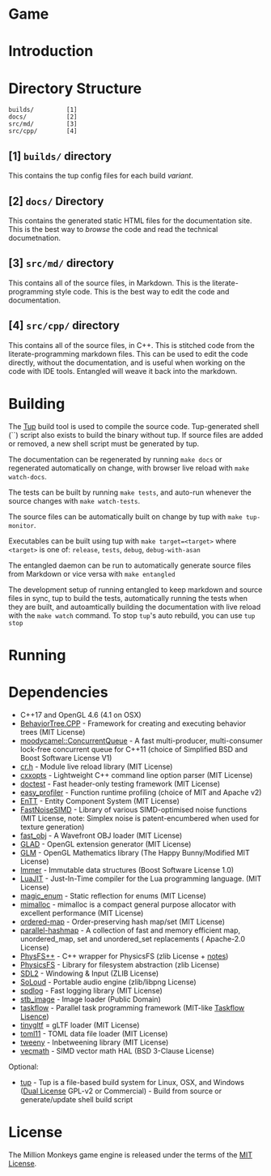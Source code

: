 # Game

# Introduction

# Directory Structure

```
builds/         [1]
docs/           [2]
src/md/         [3]
src/cpp/        [4]
```

## [1] `builds/` directory

This contains the tup config files for each build *variant*.

## [2] `docs/` Directory

This contains the generated static HTML files for the documentation site. This is the best way to *browse* the code and read the technical documetnation.


## [3] `src/md/` directory

This contains all of the source files, in Markdown. This is the literate-programming style code. This is the best way to edit the code and documentation.

## [4] `src/cpp/` directory

This contains all of the source files, in C++. This is stitched code from the literate-programming markdown files. This can be used to edit the code directly, without the documentation, and is useful when working on the code with IDE tools. Entangled will weave it back into the markdown.

# Building

The [Tup](http://gittup.org/tup/) build tool is used to compile the source code. Tup-generated shell (``) script also exists to build the binary without tup. If source files are added or removed, a new shell script must be generated by tup.

The documentation can be regenerated by running `make docs` or regenerated automatically on change, with browser live reload with `make watch-docs`.

The tests can be built by running `make tests`, and auto-run whenever the source changes with `make watch-tests`.

The source files can be automatically built on change by tup with `make tup-monitor`.

Executables can be built using tup with `make target=<target>` where `<target>` is one of: `release`, `tests`, `debug`, `debug-with-asan`

The entangled daemon can be run to automatically generate source files from Markdown or vice versa with `make entangled`

The development setup of running entangled to keep markdown and source files in sync, tup to build the tests, automatically running the tests when they are built, and autoamtically building the documentation with live reload with the `make watch` command. To stop `tup`'s auto rebuild, you can use `tup stop`

# Running

# Dependencies

* C++17 and OpenGL 4.6 (4.1 on OSX)
* [BehaviorTree.CPP](https://github.com/BehaviorTree/BehaviorTree.CPP) - Framework for creating and executing behavior trees (MIT License)
* [moodycamel::ConcurrentQueue](https://github.com/cameron314/concurrentqueue) - A fast multi-producer, multi-consumer lock-free concurrent queue for C++11 (choice of Simplified BSD and Boost Software License V1)
* [cr.h](https://github.com/fungos/cr) - Module live reload library (MIT License)
* [cxxopts](https://github.com/jarro2783/cxxopts) - Lightweight C++ command line option parser (MIT License)
* [doctest](https://github.com/doctest/doctest) - Fast header-only testing framework (MIT License)
* [easy_profiler](https://github.com/yse/easy_profiler) - Function runtime profiling (choice of MIT and Apache v2)
* [EnTT](https://github.com/skypjack/entt) - Entity Component System (MIT License)
* [FastNoiseSIMD](https://github.com/Auburns/FastNoiseSIMD) - Library of various SIMD-optimised noise functions (MIT License, note: Simplex noise is patent-encumbered when used for texture generation)
* [fast_obj](https://github.com/thisistherk/fast_obj) - A Wavefront OBJ loader (MIT License)
* [GLAD](https://github.com/Dav1dde/glad) - OpenGL extension generator (MIT License)
* [GLM](https://glm.g-truc.net/0.9.8/index.html) - OpenGL Mathematics library (The Happy Bunny/Modified MIT License)
* [Immer](https://github.com/arximboldi/immer) - Immutable data structures (Boost Software License 1.0)
* [LuaJIT](https://github.com/LuaJIT/LuaJIT) - Just-In-Time compiler for the Lua programming language. (MIT License)
* [magic_enum](https://github.com/Neargye/magic_enum) - Static reflection for enums (MIT License)
* [mimalloc](https://github.com/microsoft/mimalloc) - mimalloc is a compact general purpose allocator with excellent performance (MIT License)
* [ordered-map](https://github.com/Tessil/ordered-map) - Order-preserving hash map/set (MIT License)
* [parallel-hashmap](https://github.com/greg7mdp/parallel-hashmap) - A collection of fast and memory efficient map, unordered_map, set and unordered_set replacements ( Apache-2.0 License)
* [PhysFS++](https://github.com/danielytics/physfs-hpp) - C++ wrapper for PhysicsFS (zlib License + [notes](https://github.com/Ybalrid/physfs-hpp/blob/master/LICENSE.txt))
* [PhysicsFS](http://icculus.org/physfs/) - Library for filesystem abstraction (zlib License)
* [SDL2](http://libsdl.org/) - Windowing & Input (ZLIB License)
* [SoLoud](https://github.com/jarikomppa/soloud) - Portable audio engine (zlib/libpng License)
* [spdlog](https://github.com/gabime/spdlog) - Fast logging library (MIT License)
* [stb_image](https://github.com/nothings/stb) - Image loader (Public Domain)
* [taskflow](https://github.com/taskflow/taskflow) - Parallel task programming framework (MIT-like [Taskflow Lisence](https://github.com/taskflow/taskflow/blob/master/LICENSE))
* [tinygltf](https://github.com/syoyo/tinygltf) = gLTF loader (MIT License)
* [toml11](https://github.com/ToruNiina/toml11) - TOML data file loader (MIT License)
* [tweeny](https://github.com/mobius3/tweeny) - Inbetweening library (MIT License)
* [vecmath](https://github.com/GaijinEntertainment/vecmath) - SIMD vector math HAL (BSD 3-Clause License)

Optional:

* [tup](http://gittup.org/tup/) - Tup is a file-based build system for Linux, OSX, and Windows ([Dual License](http://gittup.org/tup/license.html) GPL-v2 or Commercial) - Build from source or generate/update shell build script

# License

The Million Monkeys game engine is released under the terms of the [MIT License](https://github.com/million-monkeys/engine/blob/main/LICENSE).
